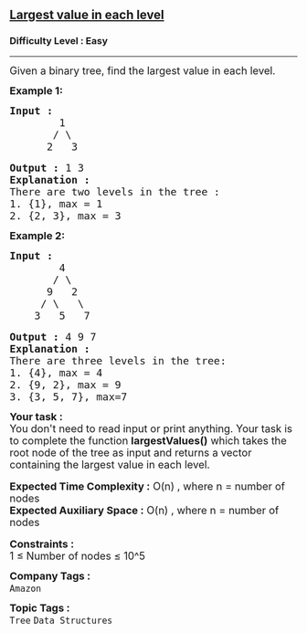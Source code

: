 <h2><a href="https://www.geeksforgeeks.org/problems/largest-value-in-each-level/1?page=4&difficulty%5B%5D=0&category%5B%5D=Tree&sortBy=submissions">Largest value in each level</a></h2><h3>Difficulty Level : Easy</h3><hr><div class="problems_problem_content__Xm_eO"><p><span style="font-size:18px">Given a binary tree, find the largest value in each level.</span></p>

<p><strong><span style="font-size:18px">Example 1:</span></strong></p>

<pre><strong><span style="font-size:18px">Input :</span></strong>
<span style="font-size:18px">        1
       / \
      2   3 </span>

<span style="font-size:18px"><strong>Output :</strong> 1 3</span>
<strong><span style="font-size:18px">Explanation : </span></strong>
<span style="font-size:18px">There are two levels in the tree :
</span><span style="font-size:18px">1. {1}, max = 1</span>
<span style="font-size:18px">2. {2, 3}, max = 3</span></pre>

<p><strong><span style="font-size:18px">Example 2:</span></strong></p>

<pre><strong><span style="font-size:18px">Input :</span></strong>
<span style="font-size:18px">        4
       / \
      9   2
     / \   \
    3   5   7 </span>

<span style="font-size:18px"><strong>Output :</strong> 4 9 7</span>
<strong><span style="font-size:18px">Explanation : </span></strong>
<span style="font-size:18px">There are three levels in the tree:</span>
<span style="font-size:18px">1. {4}, max = 4</span>
<span style="font-size:18px">2. {9, 2}, max = 9</span>
<span style="font-size:18px">3. {3, 5, 7}, max=7</span></pre>

<div><strong><span style="font-size:18px">Your task :</span></strong></div>

<div><span style="font-size:18px">You don't need to read input or print anything. Your task is to complete the function <strong>largestValues()</strong> which takes the root node of the tree as input and returns a vector containing the largest value in each level.&nbsp;</span></div>

<div>&nbsp;</div>

<div><span style="font-size:18px"><strong>Expected Time Complexity :</strong> O(n) , where n = number of nodes</span></div>

<div><span style="font-size:18px"><strong>Expected Auxiliary Space :</strong> O(n) , where n = number of nodes</span></div>

<div>&nbsp;</div>

<div><strong><span style="font-size:18px">Constraints :&nbsp;</span></strong></div>

<div><span style="font-size:18px">1 ≤&nbsp;Number of nodes ≤&nbsp;10^5</span></div>
</div><p><span style=font-size:18px><strong>Company Tags : </strong><br><code>Amazon</code>&nbsp;<br><p><span style=font-size:18px><strong>Topic Tags : </strong><br><code>Tree</code>&nbsp;<code>Data Structures</code>&nbsp;